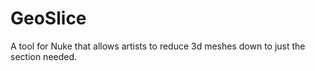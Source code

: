 # GeoSlice
A tool for Nuke that allows artists to reduce 3d meshes down to just the section needed.
